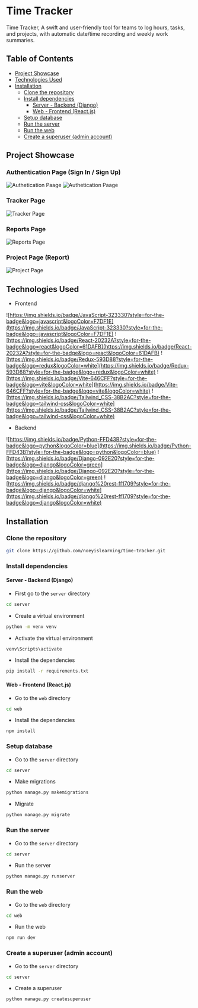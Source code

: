 # Time Tracker

Time Tracker, A swift and user-friendly tool for teams to log hours, tasks, and projects, with automatic date/time recording and weekly work summaries.

## Table of Contents

- [Project Showcase](#project-showcase)
- [Technologies Used](#technologies-used)
- [Installation](#installation)
  - [Clone the repository](#clone-the-repository)
  - [Install dependencies](#install-dependencies)
    - [Server - Backend (Django)](#server---backend-django)
    - [Web - Frontend (React.js)](#web---frontend-reactjs)
  - [Setup database](#setup-database)
  - [Run the server](#run-the-server)
  - [Run the web](#run-the-web)
  - [Create a superuser (admin account)](#create-a-superuser-admin-account)

## Project Showcase

### Authentication Page (Sign In / Sign Up)

![Authetication Paage](/assets/authpage-signin.png)
![Authetication Paage](/assets/authpage-signup.png)

### Tracker Page

![Tracker Page](/assets/trackerpage.png)

### Reports Page

![Reports Page](/assets/reportspage.png)

### Project Page (Report)

![Project Page](/assets/projectpage.png)

## Technologies Used

- Frontend

![https://img.shields.io/badge/JavaScript-323330?style=for-the-badge&logo=javascript&logoColor=F7DF1E](https://img.shields.io/badge/JavaScript-323330?style=for-the-badge&logo=javascript&logoColor=F7DF1E)
![https://img.shields.io/badge/React-20232A?style=for-the-badge&logo=react&logoColor=61DAFB](https://img.shields.io/badge/React-20232A?style=for-the-badge&logo=react&logoColor=61DAFB)
![https://img.shields.io/badge/Redux-593D88?style=for-the-badge&logo=redux&logoColor=white](https://img.shields.io/badge/Redux-593D88?style=for-the-badge&logo=redux&logoColor=white)
![https://img.shields.io/badge/Vite-646CFF?style=for-the-badge&logo=vite&logoColor=white](https://img.shields.io/badge/Vite-646CFF?style=for-the-badge&logo=vite&logoColor=white)
![https://img.shields.io/badge/Tailwind_CSS-38B2AC?style=for-the-badge&logo=tailwind-css&logoColor=white](https://img.shields.io/badge/Tailwind_CSS-38B2AC?style=for-the-badge&logo=tailwind-css&logoColor=white)


- Backend

![https://img.shields.io/badge/Python-FFD43B?style=for-the-badge&logo=python&logoColor=blue](https://img.shields.io/badge/Python-FFD43B?style=for-the-badge&logo=python&logoColor=blue)
![https://img.shields.io/badge/Django-092E20?style=for-the-badge&logo=django&logoColor=green](https://img.shields.io/badge/Django-092E20?style=for-the-badge&logo=django&logoColor=green)
![https://img.shields.io/badge/django%20rest-ff1709?style=for-the-badge&logo=django&logoColor=white](https://img.shields.io/badge/django%20rest-ff1709?style=for-the-badge&logo=django&logoColor=white)

## Installation

### Clone the repository

```bash
git clone https://github.com/noeyislearning/time-tracker.git
```

### Install dependencies

#### Server - Backend (Django)

- First go to the `server` directory

```bash
cd server
```

- Create a virtual environment

```bash
python -m venv venv
```

- Activate the virtual environment

```bash
venv\Scripts\activate
```

- Install the dependencies

```bash
pip install -r requirements.txt
```

#### Web - Frontend (React.js)

- Go to the `web` directory

```bash
cd web
```

- Install the dependencies

```bash
npm install
```

### Setup database

- Go to the `server` directory

```bash
cd server
```

- Make migrations

```bash
python manage.py makemigrations
```

- Migrate

```bash
python manage.py migrate
```

### Run the server

- Go to the `server` directory

```bash
cd server
```

- Run the server

```bash
python manage.py runserver
```

### Run the web

- Go to the `web` directory

```bash
cd web
```

- Run the web

```bash
npm run dev
```

### Create a superuser (admin account)

- Go to the `server` directory

```bash
cd server
```

- Create a superuser

```bash
python manage.py createsuperuser
```
